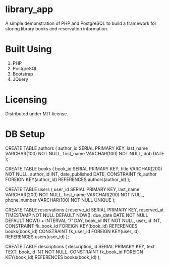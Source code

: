 # library_app
 
 A simple demonstration of PHP and PostgreSQL to build a framework for storing library books and reservation information.
 
 # Built Using
 
 1. PHP
 2. PostgreSQL
 3. Bootstrap
 4. JQuery

# Licensing
Distributed under MIT license. 

# DB Setup
CREATE TABLE authors (
author_id SERIAL PRIMARY KEY,
	last_name VARCHAR(100) NOT NULL,
	first_name VARCHAR(100) NOT NULL,
	dob DATE
);

CREATE TABLE books (
book_id SERIAL PRIMARY KEY,
	title VARCHAR(200) NOT NULL,
	author_id INT,
	date_published DATE,
	CONSTRAINT fk_author FOREIGN KEY(author_id)
		REFERENCES authors(author_id)
);

CREATE TABLE users (
user_id SERIAL PRIMARY KEY,
	last_name VARCHAR(200) NOT NULL,
	first_name VARCHAR(200) NOT NULL,
	phone_number VARCHAR(100) NOT NULL UNIQUE
	);

CREATE TABLE reservations (
reserve_id SERIAL PRIMARY KEY,
	reserved_at TIMESTAMP NOT NULL DEFAULT NOW(),
	due_date DATE NOT NULL DEFAULT NOW() + INTERVAL '7' DAY,
	book_id INT NOT NULL,
	user_id INT,
	CONSTRAINT fk_book_id FOREIGN KEY(book_id)
	REFERENCES books(book_id)
	CONSTRAINT fk_user_id FOREIGN KEY(user_id) 
	REFERENCES users(user_id)
);

CREATE TABLE descriptions (
	description_id SERIAL PRIMARY KEY,
	text TEXT,
	book_id INT NOT NULL,
	CONSTRAINT fk_book_id FOREIGN KEY(book_id)
	REFERENCES books(book_id)
);
